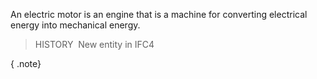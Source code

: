 An electric motor is an engine that is a machine for converting electrical energy into mechanical energy.

> HISTORY&nbsp; New entity in IFC4

{ .note}
>
